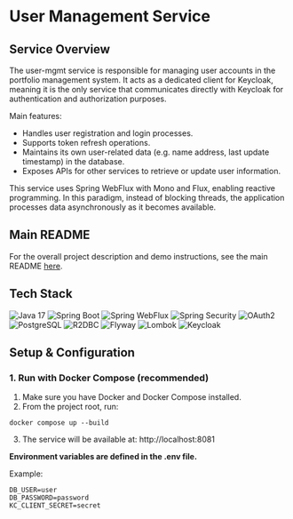 
# User Management Service

## Service Overview

The user-mgmt service is responsible for managing user accounts in the portfolio management system.
It acts as a dedicated client for Keycloak, meaning it is the only service that communicates directly with Keycloak for authentication and authorization purposes.

Main features:
- Handles user registration and login processes.
- Supports token refresh operations.
- Maintains its own user-related data (e.g. name address, last update timestamp) in the database.
- Exposes APIs for other services to retrieve or update user information.

This service uses Spring WebFlux with Mono and Flux, enabling reactive programming.
In this paradigm, instead of blocking threads, the application processes data asynchronously as it becomes available.

## Main README

For the overall project description and demo instructions, see the main README [here](https://github.com/PawelSolecki/PRTF#).

## Tech Stack
![Java 17](https://img.shields.io/badge/Java_17-007396?style=flat-square&logo=openjdk&logoColor=white)
![Spring Boot](https://img.shields.io/badge/Spring_Boot-6DB33F?style=flat-square&logo=springboot&logoColor=white)
![Spring WebFlux](https://img.shields.io/badge/Spring_WebFlux-6DB33F?style=flat-square&logo=springboot&logoColor=white)
![Spring Security](https://img.shields.io/badge/Spring_Security-6DB33F?style=flat-square&logo=springsecurity&logoColor=white)
![OAuth2](https://img.shields.io/badge/OAuth2-EB5424?style=flat-square&logo=oauth&logoColor=white)
![PostgreSQL](https://img.shields.io/badge/PostgreSQL-316192?style=flat-square&logo=postgresql&logoColor=white)
![R2DBC](https://img.shields.io/badge/R2DBC-003B57?style=flat-square&logo=databricks&logoColor=white)
![Flyway](https://img.shields.io/badge/Flyway-CC0200?style=flat-square&logo=flyway&logoColor=white)
![Lombok](https://img.shields.io/badge/Lombok-A42929?style=flat-square&logo=lombok&logoColor=white)
![Keycloak](https://img.shields.io/badge/Keycloak-00A3E0?style=flat-square&logo=keycloak&logoColor=white)



## Setup & Configuration

### 1. Run with Docker Compose (recommended)
1.	Make sure you have Docker and Docker Compose installed.
2.	From the project root, run:
```shell
docker compose up --build
   ```
3.	The service will be available at:
      http://localhost:8081


**Environment variables are defined in the .env file.**

Example:
```
DB_USER=user
DB_PASSWORD=password
KC_CLIENT_SECRET=secret
```


